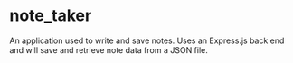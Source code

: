 # note_taker
An application used to write and save notes. Uses an Express.js back end and will save and retrieve note data from a JSON file.

